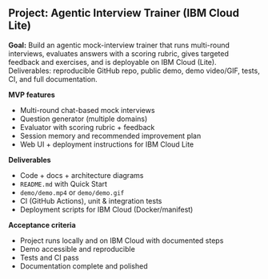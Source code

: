 ## Project: Agentic Interview Trainer (IBM Cloud Lite)

**Goal:** Build an agentic mock-interview trainer that runs multi-round interviews, evaluates answers with a scoring rubric, gives targeted feedback and exercises, and is deployable on IBM Cloud (Lite). Deliverables: reproducible GitHub repo, public demo, demo video/GIF, tests, CI, and full documentation.

**MVP features**
- Multi-round chat-based mock interviews
- Question generator (multiple domains)
- Evaluator with scoring rubric + feedback
- Session memory and recommended improvement plan
- Web UI + deployment instructions for IBM Cloud Lite

**Deliverables**
- Code + docs + architecture diagrams
- `README.md` with Quick Start
- `demo/demo.mp4` or `demo/demo.gif`
- CI (GitHub Actions), unit & integration tests
- Deployment scripts for IBM Cloud (Docker/manifest)

**Acceptance criteria**
- Project runs locally and on IBM Cloud with documented steps
- Demo accessible and reproducible
- Tests and CI pass
- Documentation complete and polished

